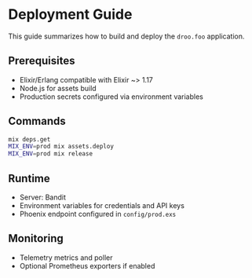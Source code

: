# Deployment Guide

This guide summarizes how to build and deploy the `droo.foo` application.

## Prerequisites

- Elixir/Erlang compatible with Elixir ~> 1.17
- Node.js for assets build
- Production secrets configured via environment variables

## Commands

```bash
mix deps.get
MIX_ENV=prod mix assets.deploy
MIX_ENV=prod mix release
```

## Runtime

- Server: Bandit
- Environment variables for credentials and API keys
- Phoenix endpoint configured in `config/prod.exs`

## Monitoring

- Telemetry metrics and poller
- Optional Prometheus exporters if enabled
